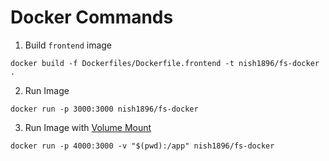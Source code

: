 # Docker Commands

1. Build `frontend` image

`docker build -f Dockerfiles/Dockerfile.frontend -t nish1896/fs-docker .`

2. Run Image

`docker run -p 3000:3000 nish1896/fs-docker`

3. Run Image with [Volume Mount](https://docs.docker.com/get-started/06_bind_mounts/)

`docker run -p 4000:3000 -v "$(pwd):/app" nish1896/fs-docker`

